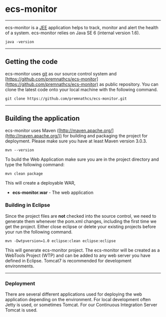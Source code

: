 # ecs-monitor #
****
ecs-monitor is a [JEE](http://en.wikipedia.org/wiki/Java_EE) application helps to track, monitor and alert the health of a system. ecs-monitor relies on Java SE 6 (internal version 1.6). 

	java -version 

***
## Getting the code ##
ecs-monitor uses [git](http://git-scm.com/) as our source control system and [https://github.com/premnathcs/ecs-monitor](https://github.com/premnathcs/ecs-monitor) as public repository. You can clone the latest code onto your local machine with the following command.

	git clone https://github.com/premnathcs/ecs-monitor.git
***

## Building the application ##
ecs-monitor uses Maven ([http://maven.apache.org/](http://maven.apache.org/)) for building and packaging the project for deployment.  Please make sure you have at least Maven version 3.0.3.

	mvn --version

To build the Web Application make sure you are in the project directory and type the following command:

	mvn clean package
	
This will create a deployable WAR,

* **ecs-monitor.war**   - The web application

### <a id="build-in-eclipse-id"></a>Building in Eclipse
Since the project files are **not** checked into the source control, we need to generate them whenever the pom.xml changes, including the first time we get the project.  Either close eclipse or delete your existing projects before your run the following command.

	mvn -Dwtpversion=1.0 eclipse:clean eclipse:eclipse 

This will generate ecs-monitor project.  The ecs-monitor will be created as a WebTools Project (WTP) and can be added to any web server you have defined in Eclipse.  Tomcat7 is recommended for development environments.

****
### Deployment ###

There are several different applications used for deploying the web application depending on the environment.  For local development often Jetty is used, or sometimes Tomcat.  For our Continuous Integration Server Tomcat is used.  